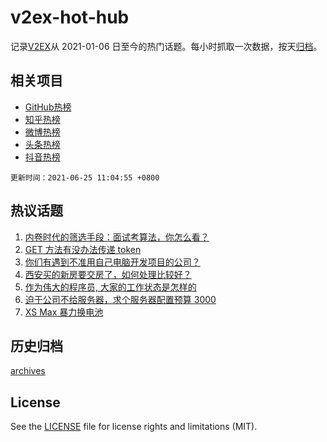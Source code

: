 # v2ex-hot-hub

 记录[V2EX](https://www.v2ex.com/)从 2021-01-06 日至今的热门话题。每小时抓取一次数据，按天[归档](archives)。
 
 ## 相关项目

- [GitHub热榜](https://github.com/lonnyzhang423/github-hot-hub)
- [知乎热榜](https://github.com/lonnyzhang423/zhihu-hot-hub)
- [微博热榜](https://github.com/lonnyzhang423/weibo-hot-hub)
- [头条热榜](https://github.com/lonnyzhang423/toutiao-hot-hub)
- [抖音热榜](https://github.com/lonnyzhang423/douyin-hot-hub)


 `更新时间：2021-06-25 11:04:55 +0800`

## 热议话题

1. [内卷时代的筛选手段：面试考算法，你怎么看？](https://www.v2ex.com/t/785603)
1. [GET 方法有没办法传递 token](https://www.v2ex.com/t/785554)
1. [你们有遇到不准用自己电脑开发项目的公司？](https://www.v2ex.com/t/785587)
1. [西安买的新房要交房了，如何处理比较好？](https://www.v2ex.com/t/785492)
1. [作为伟大的程序员, 大家的工作状态是怎样的](https://www.v2ex.com/t/785636)
1. [迫于公司不给服务器，求个服务器配置预算 3000](https://www.v2ex.com/t/785493)
1. [XS Max 暴力换电池](https://www.v2ex.com/t/785517)

## 历史归档

[archives](archives)

## License

See the [LICENSE](LICENSE) file for license rights and limitations (MIT).
